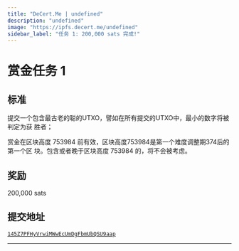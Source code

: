 ```yaml
---
title: "DeCert.Me | undefined"
description: "undefined"
image: "https://ipfs.decert.me/undefined"
sidebar_label: "任务 1: 200,000 sats 完成!"
---
```

赏金任务 1
================

标准
--------

提交一个包含最古老的聪的UTXO，譬如在所有提交的UTXO中，最小的数字将被判定为获
胜者；


赏金在区块高度 753984 前有效，区块高度753984是第一个难度调整期374后的第一个区
块。包含或者晚于区块高度 753984 的，将不会被考虑。



奖励
------

200,000 sats

提交地址
------------------

[`145Z7PFHyVrwiMWwEcUmDgFbmUbQSU9aap`](https://mempool.space/address/145Z7PFHyVrwiMWwEcUmDgFbmUbQSU9aap)


------



